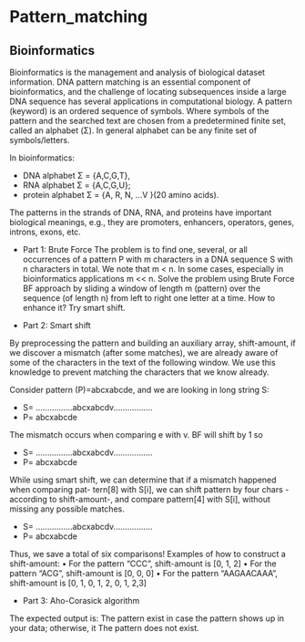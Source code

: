 # Pattern_matching
## Bioinformatics

Bioinformatics is the management and analysis of biological dataset information. DNA pattern matching is an essential component of bioinformatics, and the challenge of locating subsequences inside a large DNA sequence has several applications in computational biology. A pattern (keyword) is an ordered sequence of symbols. Where symbols of the pattern and the searched text are chosen from a predetermined finite set, called an alphabet (Σ). In general alphabet can be any finite set of symbols/letters. 

In bioinformatics:
- DNA alphabet Σ = {A,C,G,T},
-  RNA alphabet Σ = {A,C,G,U};
-  protein alphabet Σ = {A, R, N, ...V }(20 amino acids).

The patterns in the strands of DNA, RNA, and proteins have important biological meanings, e.g., they are promoters, enhancers, operators, genes, introns, exons, etc.

- Part 1: Brute Force
The problem is to find one, several, or all occurrences of a pattern P with m characters in a DNA sequence S with n characters in total. We note that m < n. In some cases, especially in bioinformatics applications m << n.
Solve the problem using Brute Force BF approach by sliding a window of length m (pattern) over the sequence (of length n) from left to right one letter at a time.
How to enhance it? Try smart shift.

- Part 2: Smart shift

By preprocessing the pattern and building an auxiliary array, shift-amount, if we discover a mismatch (after some matches), we are already aware of some of the characters in the text of the following window. We use this knowledge to prevent matching the characters that we know already.

Consider pattern (P)=abcxabcde, and we are looking in long string S: 
- S= ................abcxabcdv.................
- P= abcxabcde

The mismatch occurs when comparing e with v. BF will shift by 1 so 
- S= ................abcxabcdv.................
- P= abcxabcde

While using smart shift, we can determine that if a mismatch happened when comparing pat- tern[8] with S[i], we can shift pattern by four chars -according to shift-amount-, and compare pattern[4] with S[i], without missing any possible matches.

- S= ................abcxabcdv.................
- P= abcxabcde

Thus, we save a total of six comparisons! Examples of how to construct a shift-amount:
• For the pattern “CCC”, shift-amount is [0, 1, 2]
• For the pattern “ACG”, shift-amount is [0, 0, 0]
• For the pattern “AAGAACAAA”, shift-amount is [0, 1, 0, 1, 2, 0, 1, 2,3]

- Part 3: Aho-Corasick algorithm

The expected output is:
The pattern exist in case the pattern shows up in your data; otherwise, it The pattern
does not exist.
